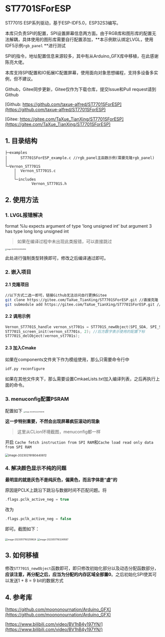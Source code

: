 # ST7701SForESP
ST7701S ESP系列驱动，基于ESP-IDF5.0，ESP32S3编写。

本库只负责SPI的配置，SPI设置屏幕信息两方面。由于RGB库和图形库的配置无法解耦，具体使用的图形库需要自行配置添加，**本示例默认绑定LVGL，使用IDF5示例`rgb_panel` **进行测试

SPI的指令，地址配置信息来源较多，其中有从Arduino_GFX库中移植，在此感谢陈亮大佬。

本库支持SPI配置和IO拓展IC配置屏幕，使用面向对象思想编程，支持多设备多实例，但不建议。

Github，Gitee同步更新，Gitee仅作为下载仓库，提交Issue和Pull request请到Github

[Github: https://github.com/taxue-alfred/ST7701SForESP](https://github.com/taxue-alfred/ST7701SForESP)

[Gitee: https://gitee.com/TaXue_TianXing/ST7701SForESP](https://gitee.com/TaXue_TianXing/ST7701SForESP)

## 1. 目录结构

```
├─examples
│      ST7701SForESP_example.c //rgb_panel主函数示例(需要克隆rgb_panel)
│
└─Vernon_ST7701S
    │  Vernon_ST7701S.c
    │
    └─includes
            Vernon_ST7701S.h
```

## 2. 使用方法

### 1. LVGL报错解决

format %lu expects argument of type 'long unsigned int' but argument 3 has type long long unsigned int

> 如果在编译过程中未出现此类报错，可以直接跳过

<img src="https://taxue-alfred-1253400076.cos.ap-beijing.myqcloud.com/image-20230122220934556.png" alt="image-20230122220934556" style="zoom: 33%;" />

此处进行强制类型转换即可，修改之后编译通过即可。

### 2. 嵌入项目

#### 2.1 克隆项目

```bash
//以下方式二选一即可，链接Github无法访问自行更换Gitee
git clone https://gitee.com/TaXue_TianXing/ST7701SForESP.git //直接克隆
git submodule add https://gitee.com/TaXue_TianXing/ST7701SForESP.git //作为模块克隆
```

#### 2.2 调用示例

```C
Vernon_ST7701S_handle vernon_st7701s = ST7701S_newObject(SPI_SDA, SPI_SCL, SPI_CS, SPI3_HOST, SPI_METHOD);
ST7701S_screen_init(vernon_st7701s, 2); //后方数字表示使用的配置下标
ST7701S_delObject(vernon_st7701s);
```

#### 2.3 加入Cmake

如果在components文件夹下作为模组使用，那么只需要命令行中

```bash
idf.py reconfigure
```

如果在其他文件夹下，那么需要设置CmkaeLists.txt加入编译列表，之后再执行上面的命令。

### 3. menuconfig配置PSRAM

配置如下
<img src="https://taxue-alfred-1253400076.cos.ap-beijing.myqcloud.com/image-20230122223142648.png" alt="image-20230122223142648" style="zoom: 33%;" />

**这一步特别重要，不然会出现屏幕疯狂滚动的现象**

> 这里从CLion环境截图，menuconfig都一样

开启 `Cache fetch instruction from SPI RAM`和`Cache load read only data from SPI RAM`

<img src="https://taxue-alfred-1253400076.cos.ap-beijing.myqcloud.com/image-20230219180440612.png" alt="image-20230219180440612" style="zoom: 67%;" />

### 4. 解决颜色显示不纯的问题

**最明显的就是灰色不是纯灰色，偏黄色，而且字体是“虚”的**

原因是PCLK上跳沿下跳沿与数据时间不匹配问题。将

```c
.flags.pclk_active_neg = true
```

改为

```c
.flags.pclk_active_neg = false
```

即可。截图如下：

<img src="https://taxue-alfred-1253400076.cos.ap-beijing.myqcloud.com/image-20230517163259824.png" alt="image-20230517163259824" style="zoom:50%;" />

<img src="https://taxue-alfred-1253400076.cos.ap-beijing.myqcloud.com/image-20230517163249587.png" alt="image-20230517163249587" style="zoom:50%;" />

## 3. 如何移植

修改`ST7701S_newObject`函数即可，即只修改初始化部分以及动态分配函数部分，**应该注意，再分配之后，应当为分配的内存区域全部置0**。之后初始化SPI使其可以发送1 + 8 = 9 bit的数据方式

## 4. 参考库

[https://github.com/moononournation/Arduino_GFX](https://github.com/moononournation/Arduino_GFX)

[https://www.bilibili.com/video/BV1hB4y197YN/](https://www.bilibili.com/video/BV1hB4y197YN/)

